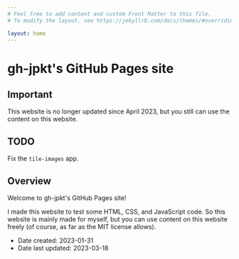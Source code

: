 ```yaml
---
# Feel free to add content and custom Front Matter to this file.
# To modify the layout, see https://jekyllrb.com/docs/themes/#overriding-theme-defaults

layout: home
---
```


# gh-jpkt's GitHub Pages site

## Important

This website is no longer updated since April 2023,
but you still can use the content on this website.

## TODO

Fix the `tile-images` app.

## Overview

Welcome to gh-jpkt's GitHub Pages site!

I made this website to test some HTML, CSS, and JavaScript code. So this website is mainly made for myself, but you can use content on this website freely (of course, as far as the MIT license allows).

+ Date created: <time>2023-01-31</time>
+ Date last updated: <time>2023-03-18</time>

